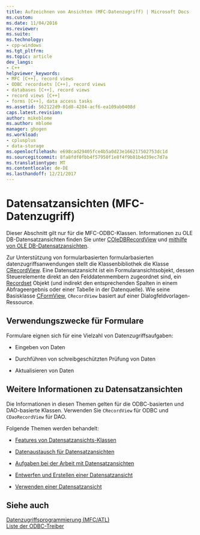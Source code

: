 ```yaml
---
title: Aufzeichnen von Ansichten (MFC-Datenzugriff) | Microsoft Docs
ms.custom: 
ms.date: 11/04/2016
ms.reviewer: 
ms.suite: 
ms.technology:
- cpp-windows
ms.tgt_pltfrm: 
ms.topic: article
dev_langs:
- C++
helpviewer_keywords:
- MFC [C++], record views
- ODBC recordsets [C++], record views
- databases [C++], record views
- record views [C++]
- forms [C++], data access tasks
ms.assetid: 562122d9-01d8-4284-acf6-ea109ab0408d
caps.latest.revision: 
author: mikeblome
ms.author: mblome
manager: ghogen
ms.workload:
- cplusplus
- data-storage
ms.openlocfilehash: e698cad29405fce4b5a0d23e166217502753dc1d
ms.sourcegitcommit: 8fa8fdf0fbb4f57950f1e8f4f9b81b4d39ec7d7a
ms.translationtype: MT
ms.contentlocale: de-DE
ms.lasthandoff: 12/21/2017
---
```

# <a name="record-views--mfc-data-access"></a>Datensatzansichten (MFC-Datenzugriff)
Dieser Abschnitt gilt nur für die MFC-ODBC-Klassen. Informationen zu OLE DB-Datensatzansichten finden Sie unter [COleDBRecordView](../mfc/reference/coledbrecordview-class.md) und [mithilfe von OLE DB-Datensatzansichten](../data/oledb/using-ole-db-record-views.md).  
  
 Zur Unterstützung von formularbasierten formularbasierten datenzugriffsanwendungen stellt die Klassenbibliothek die Klasse [CRecordView](../mfc/reference/crecordview-class.md). Eine Datensatzansicht ist ein Formularansichtsobjekt, dessen Steuerelemente direkt an den Felddatenmembern zugeordnet sind, ein [Recordset](../data/odbc/recordset-odbc.md) Objekt (und indirekt den entsprechenden Spalten in einem Abfrageergebnis oder einer Tabelle in der Datenquelle). Wie seine Basisklasse [CFormView](../mfc/reference/cformview-class.md), `CRecordView` basiert auf einer Dialogfeldvorlagen-Ressource.  
  
## <a name="form-uses"></a>Verwendungszwecke für Formulare  
 Formulare eignen sich für eine Vielzahl von Datenzugriffsaufgaben:  
  
-   Eingeben von Daten  
  
-   Durchführen von schreibgeschützten Prüfung von Daten  
  
-   Aktualisieren von Daten  
  
## <a name="further-reading-about-record-views"></a>Weitere Informationen zu Datensatzansichten  
 Die Informationen in diesen Themen gelten für die ODBC-basierten und DAO-basierte Klassen. Verwenden Sie `CRecordView` für ODBC und `CDaoRecordView` für DAO.  
  
 Folgende Themen werden behandelt:  
  
-   [Features von Datensatzansichts-Klassen](../data/features-of-record-view-classes-mfc-data-access.md)  
  
-   [Datenaustausch für Datensatzansichten](../data/data-exchange-for-record-views-mfc-data-access.md)  
  
-   [Aufgaben bei der Arbeit mit Datensatzansichten](../data/your-role-in-working-with-a-record-view-mfc-data-access.md)  
  
-   [Entwerfen und Erstellen einer Datensatzansicht](../data/designing-and-creating-a-record-view-mfc-data-access.md)  
  
-   [Verwenden einer Datensatzansicht](../data/using-a-record-view-mfc-data-access.md)  
  
## <a name="see-also"></a>Siehe auch  
 [Datenzugriffsprogrammierung (MFC/ATL)](../data/data-access-programming-mfc-atl.md)   
 [Liste der ODBC-Treiber](../data/odbc/odbc-driver-list.md)